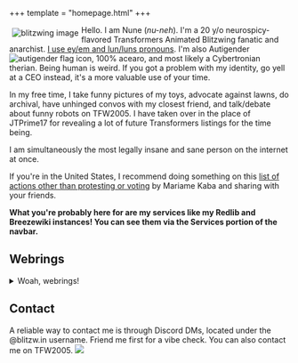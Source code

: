+++
template = "homepage.html"
+++


<span style="float:left;padding:5px;">![blitzwing image](/funnyguy.png)</span> Hello. I am Nune (*nu-neh*). I'm a 20 y/o neurospicy-flavored Transformers Animated Blitzwing fanatic and anarchist. [I use ey/em and lun/luns pronouns](https://blitzw.in/maq/#why-do-you-use-neopronouns-why-don-t-you-just-use-they-them). I'm also Autigender![autigender flag icon](/Autigendersmall.png), 100% acearo, and most likely a Cybertronian therian. Being human is weird. If you got a problem with my identity, go yell at a CEO instead, it's a more valuable use of your time.

In my free time, I take funny pictures of my toys, advocate against lawns, do archival, have unhinged convos with my closest friend, and talk/debate about funny robots on TFW2005. I have taken over in the place of JTPrime17 for revealing a lot of future Transformers listings for the time being.

I am simultaneously the most legally insane and sane person on the internet at once.

If you're in the United States, I recommend doing something on this <a href="https://l.blitzw.in/SomeActions">list of actions other than protesting or voting</a> by Mariame Kaba and sharing with your friends.

**What you're probably here for are my services like my Redlib and Breezewiki instances! You can see them via the Services portion of the navbar.**
## Webrings
<details><summary>Woah, webrings!</summary>
    <p><span><a href="https://webring.dinhe.net/prev/https://www.blitzw.in">prev</a> | <a href="https://webring.dinhe.net/">retronaut</a> | <a href="https://webring.dinhe.net/next/https://www.blitzw.in">next</a></span></p>
    <p><span><a href="https://webring.bucketfish.me/redirect.html?to=prev&name=blitzw.in">prev</a> | <a href="https://webring.bucketfish.me">bucketfish</a> | <a href="https://webring.bucketfish.me/redirect.html?to=next&name=blitzw.in">next</a></span></p>
    <p><span><a href="https://512kb.club">512KB Club</a></span></p></details>

## Contact

A reliable way to contact me is through Discord DMs, located under the @blitzw.in username. Friend me first for a vibe check. You can also contact me on TFW2005.
<img src="https://discord.c99.nl/widget/theme-1/719518275012132886.png">
